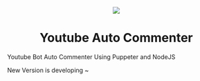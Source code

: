 


  <p align="center">
  <image src="https://user-images.githubusercontent.com/31664438/225758676-cc045769-5edd-4a28-ab93-a6fcdd0189aa.png" align="center"/>
<h1 align="center"> Youtube Auto Commenter </h1>
Youtube Bot Auto Commenter Using Puppeter and NodeJS
    </p>
    
New Version is developing ~

           

